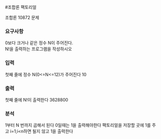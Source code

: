 #조합론 팩토리얼
<p>
조합론 10872 문제
</p>

### 요구사항

0보다 크거나 같은 정수 N이 주어진다. </br>
N!을 출력하는 프로그램을 작성하시오

### 입력
첫째 줄에 정수 N(0<=N<=12)가 주어진다
10
### 출력
첫째 줄에 N!이 출력한다
3628800

### 분석
1부터 N 번까지 곱해서 된다
0일때는 1을 출력해야한다
팩토리얼을 저장할 곳에 1를 주고 i=1;i<n하면 될지 않고 1을 출력한다 

